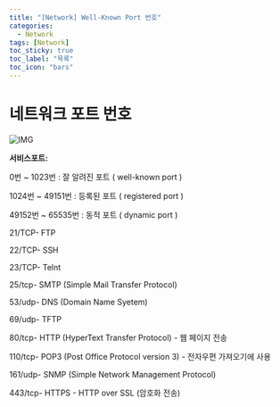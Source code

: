 ```yaml
---
title: "[Network] Well-Known Port 번호"
categories:
  - Network
tags: [Network]
toc_sticky: true
toc_label: "목록"
toc_icon: "bars"
---
```



# 네트워크 포트 번호

![IMG](https://blog.kakaocdn.net/dn/unK9A/btqA0Oq1hyj/HG7L76el8yz8yAXvlQGSrk/img.png)

**서비스포트:**

0번 ~ 1023번 : 잘 알려진 포트 ( well-known port )

1024번 ~ 49151번 : 등록된 포트 ( registered port )

49152번 ~ 65535번 : 동적 포트 ( dynamic port )

21/TCP- FTP

22/TCP- SSH

23/TCP- Telnt

25/tcp- SMTP (Simple Mail Transfer Protocol)

53/udp- DNS (Domain Name Syetem)

69/udp- TFTP

80/tcp- HTTP (HyperText Transfer Protocol) - 웹 페이지 전송

110/tcp- POP3 (Post Office Protocol version 3) - 전자우편 가져오기에 사용

161/udp- SNMP (Simple Network Management Protocol)

443/tcp- HTTPS - HTTP over SSL (암호화 전송)